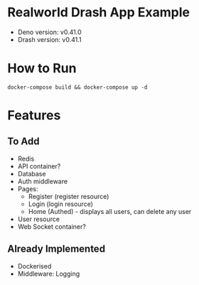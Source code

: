 # Realworld Drash App Example

* Deno version: v0.41.0
* Drash version: v0.41.1

# How to Run

`docker-compose build && docker-compose up -d`

# Features

## To Add

* Redis
* API container?
* Database
* Auth middleware
* Pages:
    * Register (register resource)
    * Login (login resource)
    * Home (Authed) - displays all users, can delete any user
* User resource
* Web Socket container?

## Already Implemented

* Dockerised
* Middleware: Logging